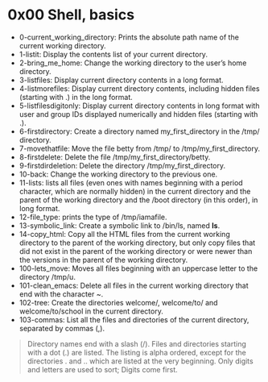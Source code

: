 # 0x00 Shell, basics
* 0-current_working_directory: Prints the absolute path name of the current working directory.
* 1-listit: Display the contents list of your current directory.
* 2-bring_me_home: Change the working directory to the user’s home directory.
* 3-listfiles: Display current directory contents in a long format.
* 4-listmorefiles: Display current directory contents, including hidden files (starting with .) in the long format.
* 5-listfilesdigitonly: Display current directory contents in long format with user and group IDs displayed numerically and hidden files (starting with .).
* 6-firstdirectory: Create a directory named my_first_directory in the /tmp/ directory.
* 7-movethatfile: Move the file betty from /tmp/ to /tmp/my_first_directory.
* 8-firstdelete: Delete the file /tmp/my_first_directory/betty.
* 9-firstdirdeletion: Delete the directory /tmp/my_first_directory.
* 10-back: Change the working directory to the previous one.
* 11-lists: lists all files (even ones with names beginning with a period character, which are normally hidden) in the current directory and the parent of the working directory and the /boot directory (in this order), in long format.
* 12-file_type: prints the type of /tmp/iamafile.
* 13-symbolic_link: Create a symbolic link to /bin/ls, named __ls__.
* 14-copy_html: Copy all the HTML files from the current working directory to the parent of the working directory, but only copy files that did not exist in the parent of the working directory or were newer than the versions in the parent of the working directory.
* 100-lets_move: Moves all files beginning with an uppercase letter to the directory /tmp/u.
* 101-clean_emacs: Delete all files in the current working directory that end with the character ~.
* 102-tree: Create the directories welcome/, welcome/to/ and welcome/to/school in the current directory.
* 103-commas: List all the files and directories of the current directory, separated by commas (,).
> Directory names end with a slash (/).
> Files and directories starting with a dot (.) are listed.
> The listing is alpha ordered, except for the directories . and .. which are listed at the very beginning.
> Only digits and letters are used to sort; Digits come first.